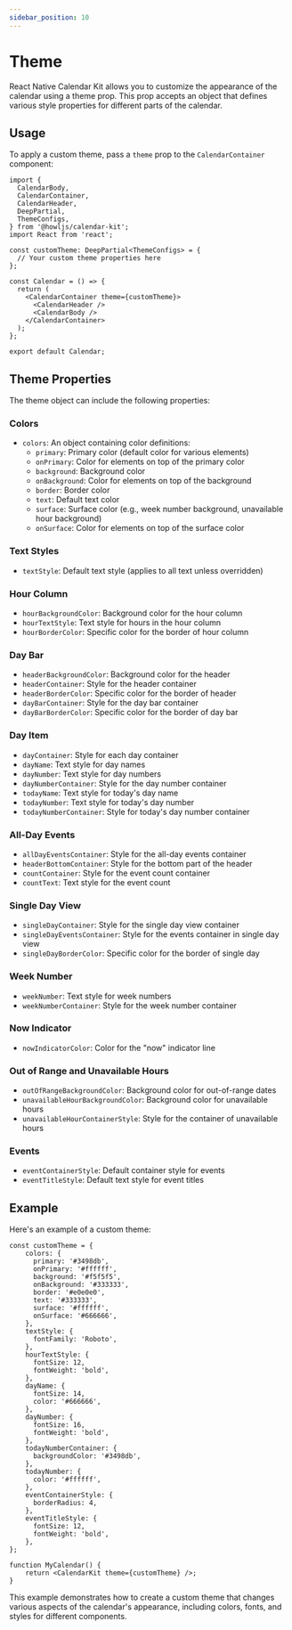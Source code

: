 ```yaml
---
sidebar_position: 10
---
```


# Theme

React Native Calendar Kit allows you to customize the appearance of the calendar using a theme prop. This prop accepts an object that defines various style properties for different parts of the calendar.

## Usage

To apply a custom theme, pass a `theme` prop to the `CalendarContainer` component:

```tsx
import {
  CalendarBody,
  CalendarContainer,
  CalendarHeader,
  DeepPartial,
  ThemeConfigs,
} from '@howljs/calendar-kit';
import React from 'react';

const customTheme: DeepPartial<ThemeConfigs> = {
  // Your custom theme properties here
};

const Calendar = () => {
  return (
    <CalendarContainer theme={customTheme}>
      <CalendarHeader />
      <CalendarBody />
    </CalendarContainer>
  );
};

export default Calendar;

```

## Theme Properties

The theme object can include the following properties:

### Colors

- `colors`: An object containing color definitions:
  - `primary`: Primary color (default color for various elements)
  - `onPrimary`: Color for elements on top of the primary color
  - `background`: Background color
  - `onBackground`: Color for elements on top of the background
  - `border`: Border color
  - `text`: Default text color
  - `surface`: Surface color (e.g., week number background, unavailable hour background)
  - `onSurface`: Color for elements on top of the surface color

### Text Styles

- `textStyle`: Default text style (applies to all text unless overridden)

### Hour Column

- `hourBackgroundColor`: Background color for the hour column
- `hourTextStyle`: Text style for hours in the hour column
- `hourBorderColor`: Specific color for the border of hour column

### Day Bar

- `headerBackgroundColor`: Background color for the header
- `headerContainer`: Style for the header container
- `headerBorderColor`: Specific color for the border of header
- `dayBarContainer`: Style for the day bar container
- `dayBarBorderColor`: Specific color for the border of day bar

### Day Item

- `dayContainer`: Style for each day container
- `dayName`: Text style for day names
- `dayNumber`: Text style for day numbers
- `dayNumberContainer`: Style for the day number container
- `todayName`: Text style for today's day name
- `todayNumber`: Text style for today's day number
- `todayNumberContainer`: Style for today's day number container

### All-Day Events

- `allDayEventsContainer`: Style for the all-day events container
- `headerBottomContainer`: Style for the bottom part of the header
- `countContainer`: Style for the event count container
- `countText`: Text style for the event count

### Single Day View

- `singleDayContainer`: Style for the single day view container
- `singleDayEventsContainer`: Style for the events container in single day view
- `singleDayBorderColor`: Specific color for the border of single day

### Week Number

- `weekNumber`: Text style for week numbers
- `weekNumberContainer`: Style for the week number container

### Now Indicator

- `nowIndicatorColor`: Color for the "now" indicator line

### Out of Range and Unavailable Hours

- `outOfRangeBackgroundColor`: Background color for out-of-range dates
- `unavailableHourBackgroundColor`: Background color for unavailable hours
- `unavailableHourContainerStyle`: Style for the container of unavailable hours

### Events

- `eventContainerStyle`: Default container style for events
- `eventTitleStyle`: Default text style for event titles

## Example

Here's an example of a custom theme:

```tsx
const customTheme = {
    colors: {
      primary: '#3498db',
      onPrimary: '#ffffff',
      background: '#f5f5f5',
      onBackground: '#333333',
      border: '#e0e0e0',
      text: '#333333',
      surface: '#ffffff',
      onSurface: '#666666',
    },
    textStyle: {
      fontFamily: 'Roboto',
    },
    hourTextStyle: {
      fontSize: 12,
      fontWeight: 'bold',
    },
    dayName: {
      fontSize: 14,
      color: '#666666',
    },
    dayNumber: {
      fontSize: 16,
      fontWeight: 'bold',
    },
    todayNumberContainer: {
      backgroundColor: '#3498db',
    },
    todayNumber: {
      color: '#ffffff',
    },
    eventContainerStyle: {
      borderRadius: 4,
    },
    eventTitleStyle: {
      fontSize: 12,
      fontWeight: 'bold',
    },
};

function MyCalendar() {
    return <CalendarKit theme={customTheme} />;
}
```

This example demonstrates how to create a custom theme that changes various aspects of the calendar's appearance, including colors, fonts, and styles for different components.


